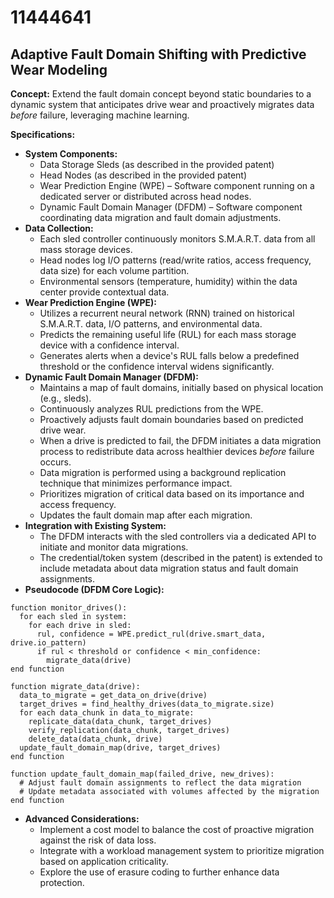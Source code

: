 # 11444641

## Adaptive Fault Domain Shifting with Predictive Wear Modeling

**Concept:** Extend the fault domain concept beyond static boundaries to a dynamic system that anticipates drive wear and proactively migrates data *before* failure, leveraging machine learning.

**Specifications:**

*   **System Components:**
    *   Data Storage Sleds (as described in the provided patent)
    *   Head Nodes (as described in the provided patent)
    *   Wear Prediction Engine (WPE) – Software component running on a dedicated server or distributed across head nodes.
    *   Dynamic Fault Domain Manager (DFDM) – Software component coordinating data migration and fault domain adjustments.
*   **Data Collection:**
    *   Each sled controller continuously monitors S.M.A.R.T. data from all mass storage devices.
    *   Head nodes log I/O patterns (read/write ratios, access frequency, data size) for each volume partition.
    *   Environmental sensors (temperature, humidity) within the data center provide contextual data.
*   **Wear Prediction Engine (WPE):**
    *   Utilizes a recurrent neural network (RNN) trained on historical S.M.A.R.T. data, I/O patterns, and environmental data.
    *   Predicts the remaining useful life (RUL) for each mass storage device with a confidence interval.
    *   Generates alerts when a device's RUL falls below a predefined threshold or the confidence interval widens significantly.
*   **Dynamic Fault Domain Manager (DFDM):**
    *   Maintains a map of fault domains, initially based on physical location (e.g., sleds).
    *   Continuously analyzes RUL predictions from the WPE.
    *   Proactively adjusts fault domain boundaries based on predicted drive wear.
    *   When a drive is predicted to fail, the DFDM initiates a data migration process to redistribute data across healthier devices *before* failure occurs.
    *   Data migration is performed using a background replication technique that minimizes performance impact.
    *   Prioritizes migration of critical data based on its importance and access frequency.
    *   Updates the fault domain map after each migration.
*   **Integration with Existing System:**
    *   The DFDM interacts with the sled controllers via a dedicated API to initiate and monitor data migrations.
    *   The credential/token system (described in the patent) is extended to include metadata about data migration status and fault domain assignments.
*   **Pseudocode (DFDM Core Logic):**

```
function monitor_drives():
  for each sled in system:
    for each drive in sled:
      rul, confidence = WPE.predict_rul(drive.smart_data, drive.io_pattern)
      if rul < threshold or confidence < min_confidence:
        migrate_data(drive)
end function

function migrate_data(drive):
  data_to_migrate = get_data_on_drive(drive)
  target_drives = find_healthy_drives(data_to_migrate.size)
  for each data_chunk in data_to_migrate:
    replicate_data(data_chunk, target_drives)
    verify_replication(data_chunk, target_drives)
    delete_data(data_chunk, drive)
  update_fault_domain_map(drive, target_drives)
end function

function update_fault_domain_map(failed_drive, new_drives):
  # Adjust fault domain assignments to reflect the data migration
  # Update metadata associated with volumes affected by the migration
end function
```

*   **Advanced Considerations:**
    *   Implement a cost model to balance the cost of proactive migration against the risk of data loss.
    *   Integrate with a workload management system to prioritize migration based on application criticality.
    *   Explore the use of erasure coding to further enhance data protection.